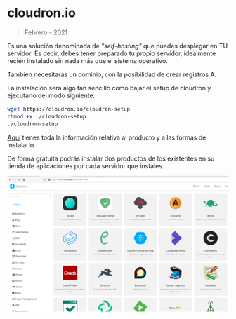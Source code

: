 # cloudron.io

> Febrero - 2021

Es una solución denominada de _"self-hosting"_ que puedes desplegar en TU servidor. Es decir, debes tener preparado tu propio servidor, idealmente recién instalado sin nada más que el sistema operativo.&#x20;

También necesitarás un dominio, con la posibilidad de crear registros A.

La instalación será algo tan sencillo como bajar el setup de cloudron y ejecutarlo del modo siguiente:

```bash
wget https://cloudron.io/cloudron-setup
chmod +x ./cloudron-setup
./cloudron-setup 
```

[Aquí](https://www.cloudron.io/get.html) tienes toda la información relativa al producto y a las formas de instalarlo.

De forma gratuita podrás instalar dos productos de los existentes en su tienda de aplicaciones por cada servidor que instales.

![Ejemplo vista aplicaciones](<../.gitbook/assets/image (2).png>)
